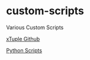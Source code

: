 # custom-scripts
Various Custom Scripts

[xTuple Github](http://github.com/xtuple)

[Python Scripts](./python/README.md)
